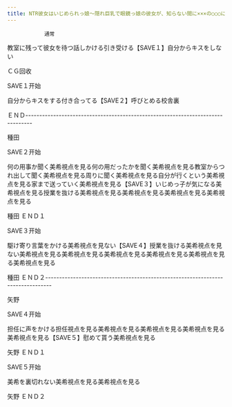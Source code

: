 ```yaml
---
title: NTR彼女はいじめられっ娘～隠れ巨乳で眼鏡っ娘の彼女が、知らない間に×××の○○○にされてたなんて～攻略
---
```


                通常

教室に残って彼女を待つ話しかける引き受ける【SAVE１】自分からキスをしない

ＣＧ回收

SAVE１开始

自分からキスをする付き合ってる【SAVE２】呼びとめる校舎裏

ＥＮＤ--------------------------------------------------------------------------------

種田

SAVE２开始

何の用事か聞く美希視点を見る何の用だったかを聞く美希視点を見る教室からつれ出して聞く美希視点を見る周りに聞く美希視点を見る自分が行くという美希視点を見る家まで送っていく美希視点を見る【SAVE３】いじめっ子が気になる美希視点を見る授業を抜ける美希視点を見る美希視点を見る美希視点を見る美希視点を見る

種田 ＥＮＤ１

SAVE３开始

駆け寄り言葉をかける美希視点を見ない【SAVE４】授業を抜ける美希視点を見ない美希視点を見る美希視点を見る美希視点を見る美希視点を見る美希視点を見る美希視点を見る

種田 ＥＮＤ２--------------------------------------------------------------------------------

矢野

SAVE４开始

担任に声をかける担任視点を見る美希視点を見る美希視点を見る美希視点を見る美希視点を見る【SAVE５】慰めて貰う美希視点を見る

矢野 ＥＮＤ１

SAVE５开始

美希を裏切れない美希視点を見る美希視点を見る

矢野 ＥＮＤ２
              
